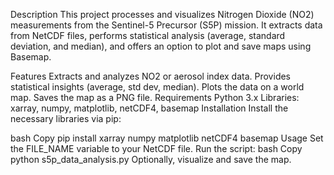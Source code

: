 Description
This project processes and visualizes Nitrogen Dioxide (NO2) measurements from the Sentinel-5 Precursor (S5P) mission. It extracts data from NetCDF files, performs statistical analysis (average, standard deviation, and median), and offers an option to plot and save maps using Basemap.

Features
Extracts and analyzes NO2 or aerosol index data.
Provides statistical insights (average, std dev, median).
Plots the data on a world map.
Saves the map as a PNG file.
Requirements
Python 3.x
Libraries: xarray, numpy, matplotlib, netCDF4, basemap
Installation
Install the necessary libraries via pip:

bash
Copy
pip install xarray numpy matplotlib netCDF4 basemap
Usage
Set the FILE_NAME variable to your NetCDF file.
Run the script:
bash
Copy
python s5p_data_analysis.py
Optionally, visualize and save the map.
